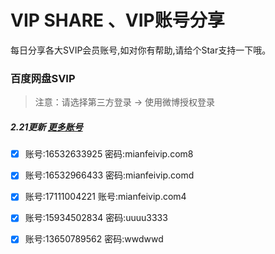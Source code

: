 # VIP SHARE 、VIP账号分享

每日分享各大SVIP会员账号,如对你有帮助,请给个Star支持一下哦。

### 百度网盘SVIP

> 注意：请选择第三方登录 -> 使用微博授权登录

##### 2.21更新 [更多账号](https://goyoka.com/wangpan)

-[x] 账号:16532633925 密码:mianfeivip.com8

-[x] 账号:16532966433 密码:mianfeivip.comd

-[x] 账号:17111004221 账号:mianfeivip.com4

-[x] 账号:15934502834 密码:uuuu3333

-[x] 账号:13650789562 密码:wwdwwd
